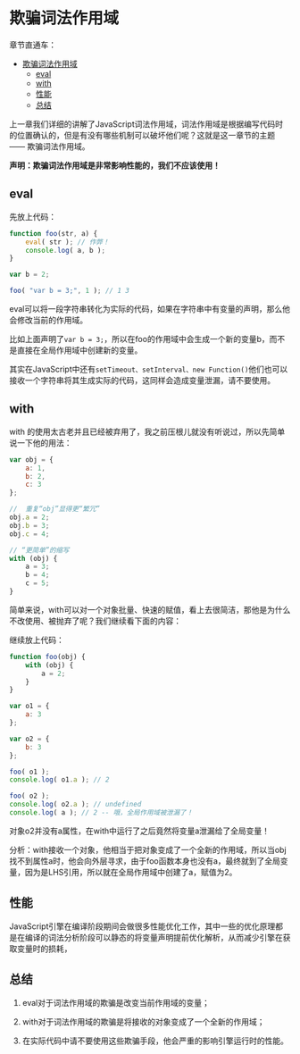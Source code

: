 # 欺骗词法作用域

章节直通车：
<!-- TOC -->

- [欺骗词法作用域](#欺骗词法作用域)
  - [eval](#eval)
  - [with](#with)
  - [性能](#性能)
  - [总结](#总结)

<!-- /TOC -->

上一章我们详细的讲解了JavaScript词法作用域，词法作用域是根据编写代码时的位置确认的，但是有没有哪些机制可以破坏他们呢？这就是这一章节的主题 —— 欺骗词法作用域。

**声明：欺骗词法作用域是非常影响性能的，我们不应该使用！**

## eval

先放上代码：

```js
function foo(str, a) {
	eval( str ); // 作弊！
	console.log( a, b );
}

var b = 2;

foo( "var b = 3;", 1 ); // 1 3
```

eval可以将一段字符串转化为实际的代码，如果在字符串中有变量的声明，那么他会修改当前的作用域。

比如上面声明了`var b = 3;`，所以在foo的作用域中会生成一个新的变量b，而不是直接在全局作用域中创建新的变量。

其实在JavaScript中还有`setTimeout、setInterval、new Function()`他们也可以接收一个字符串将其生成实际的代码，这同样会造成变量泄漏，请不要使用。


## with

with 的使用太古老并且已经被弃用了，我之前压根儿就没有听说过，所以先简单说一下他的用法：

```js
var obj = {
	a: 1,
	b: 2,
	c: 3
};

//  重复“obj”显得更“繁冗”
obj.a = 2;
obj.b = 3;
obj.c = 4;

// “更简单”的缩写
with (obj) {
	a = 3;
	b = 4;
	c = 5;
}
```

简单来说，with可以对一个对象批量、快速的赋值，看上去很简洁，那他是为什么不改使用、被抛弃了呢？我们继续看下面的内容：

继续放上代码：

```js
function foo(obj) {
	with (obj) {
		a = 2;
	}
}

var o1 = {
	a: 3
};

var o2 = {
	b: 3
};

foo( o1 );
console.log( o1.a ); // 2

foo( o2 );
console.log( o2.a ); // undefined
console.log( a ); // 2 -- 哦，全局作用域被泄漏了！
```

对象o2并没有a属性，在with中运行了之后竟然将变量a泄漏给了全局变量！

分析：with接收一个对象，他相当于把对象变成了一个全新的作用域，所以当obj找不到属性a时，他会向外层寻求，由于foo函数本身也没有a，最终就到了全局变量，因为是LHS引用，所以就在全局作用域中创建了a，赋值为2。


## 性能

JavaScript引擎在编译阶段期间会做很多性能优化工作，其中一些的优化原理都是在编译的词法分析阶段可以静态的将变量声明提前优化解析，从而减少引擎在获取变量时的损耗，

## 总结

1. eval对于词法作用域的欺骗是改变当前作用域的变量；

2. with对于词法作用域的欺骗是将接收的对象变成了一个全新的作用域；

3. 在实际代码中请不要使用这些欺骗手段，他会严重的影响引擎运行时的性能。
